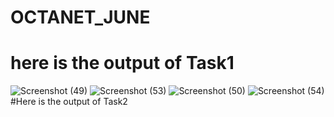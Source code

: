 # OCTANET_JUNE
# here is the output of Task1  
![Screenshot (49)](https://github.com/amrutha452/OCTANET_JUNE/assets/117029740/d8615431-3150-4d11-8022-09d648cbcf2c)
![Screenshot (53)](https://github.com/amrutha452/OCTANET_JUNE/assets/117029740/4a8aede9-7ed7-49a9-9713-eb6322a0cb6f)
![Screenshot (50)](https://github.com/amrutha452/OCTANET_JUNE/assets/117029740/272499cd-42bf-43f4-994e-5594d1f24815)
![Screenshot (54)](https://github.com/amrutha452/OCTANET_JUNE/assets/117029740/6b3a5779-43a7-42be-8068-306f87758050)
#Here is the output of Task2


